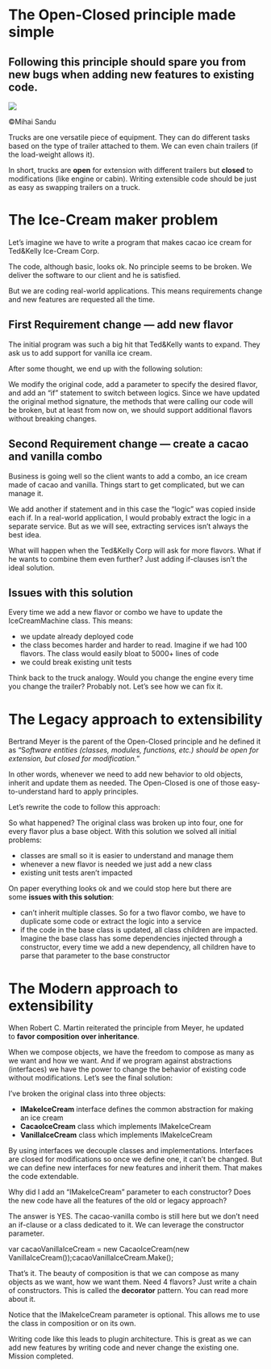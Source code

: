# The Open-Closed principle made simple

## Following this principle should spare you from new bugs when adding new features to existing code.

![](https://miro.medium.com/max/700/1*RDuO4HcI6aPlxMozRNQO8w.png)

©Mihai Sandu

Trucks are one versatile piece of equipment. They can do different tasks based on the type of trailer attached to them. We can even chain trailers (if the load-weight allows it).

In short, trucks are **open** for extension with different trailers but **closed** to modifications (like engine or cabin). Writing extensible code should be just as easy as swapping trailers on a truck.

# The Ice-Cream maker problem

Let’s imagine we have to write a program that makes cacao ice cream for Ted&Kelly Ice-Cream Corp.

The code, although basic, looks ok. No principle seems to be broken. We deliver the software to our client and he is satisfied.

But we are coding real-world applications. This means requirements change and new features are requested all the time.

## First Requirement change — add new flavor

The initial program was such a big hit that Ted&Kelly wants to expand. They ask us to add support for vanilla ice cream.

After some thought, we end up with the following solution:

We modify the original code, add a parameter to specify the desired flavor, and add an “if” statement to switch between logics. Since we have updated the original method signature, the methods that were calling our code will be broken, but at least from now on, we should support additional flavors without breaking changes.

## Second Requirement change — create a cacao and vanilla combo

Business is going well so the client wants to add a combo, an ice cream made of cacao and vanilla. Things start to get complicated, but we can manage it.

We add another if statement and in this case the “logic” was copied inside each if. In a real-world application, I would probably extract the logic in a separate service. But as we will see, extracting services isn’t always the best idea.

What will happen when the Ted&Kelly Corp will ask for more flavors. What if he wants to combine them even further? Just adding if-clauses isn’t the ideal solution.

## Issues with this solution

Every time we add a new flavor or combo we have to update the IceCreamMachine class. This means:

- we update already deployed code
- the class becomes harder and harder to read. Imagine if we had 100 flavors. The class would easily bloat to 5000+ lines of code
- we could break existing unit tests

Think back to the truck analogy. Would you change the engine every time you change the trailer? Probably not. Let’s see how we can fix it.

# The Legacy approach to extensibility

Bertrand Meyer is the parent of the Open-Closed principle and he defined it as “S*oftware entities (classes, modules, functions, etc.) should be open for extension, but closed for modification.*”

In other words, whenever we need to add new behavior to old objects, inherit and update them as needed. The Open-Closed is one of those easy-to-understand hard to apply principles.

Let’s rewrite the code to follow this approach:

So what happened? The original class was broken up into four, one for every flavor plus a base object. With this solution we solved all initial problems:

- classes are small so it is easier to understand and manage them
- whenever a new flavor is needed we just add a new class
- existing unit tests aren’t impacted

On paper everything looks ok and we could stop here but there are some **issues with this solution**:

- can’t inherit multiple classes. So for a two flavor combo, we have to duplicate some code or extract the logic into a service
- if the code in the base class is updated, all class children are impacted. Imagine the base class has some dependencies injected through a constructor, every time we add a new dependency, all children have to parse that parameter to the base constructor

# The Modern approach to extensibility

When Robert C. Martin reiterated the principle from Meyer, he updated to **favor composition over inheritance**.

When we compose objects, we have the freedom to compose as many as we want and how we want. And if we program against abstractions (interfaces) we have the power to change the behavior of existing code without modifications. Let’s see the final solution:

I’ve broken the original class into three objects:

- **IMakeIceCream** interface defines the common abstraction for making an ice cream
- **CacaoIceCream** class which implements IMakeIceCream
- **VanillaIceCream** class which implements IMakeIceCream

By using interfaces we decouple classes and implementations. Interfaces are closed for modifications so once we define one, it can’t be changed. But we can define new interfaces for new features and inherit them. That makes the code extendable.

Why did I add an “IMakeIceCream” parameter to each constructor? Does the new code have all the features of the old or legacy approach?

The answer is YES. The cacao-vanilla combo is still here but we don’t need an if-clause or a class dedicated to it. We can leverage the constructor parameter.

var cacaoVanillaIceCream = new CacaoIceCream(new VanillaIceCream());cacaoVanillaIceCream.Make();

That’s it. The beauty of composition is that we can compose as many objects as we want, how we want them. Need 4 flavors? Just write a chain of constructors. This is called the **decorator** pattern. You can read more about it.

Notice that the IMakeIceCream parameter is optional. This allows me to use the class in composition or on its own.

Writing code like this leads to plugin architecture. This is great as we can add new features by writing code and never change the existing one. Mission completed.
